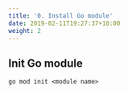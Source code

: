 ```yaml
---
title: '0. Install Go module'
date: 2019-02-11T19:27:37+10:00
weight: 2
---
```


## Init Go module


```
go mod init <module name>
```
